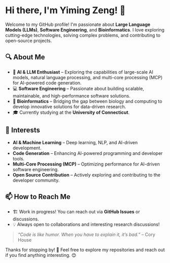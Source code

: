 # Hi there, I'm Yiming Zeng! 👋

Welcome to my GitHub profile! I'm passionate about **Large Language Models (LLMs)**, **Software Engineering**, and **Bioinformatics**. I love exploring cutting-edge technologies, solving complex problems, and contributing to open-source projects.

## 🔍 About Me
- 🚀 **AI & LLM Enthusiast** – Exploring the capabilities of large-scale AI models, natural language processing, and multi-core processing (MCP) for AI-powered code generation.
- 💻 **Software Engineering** – Passionate about building scalable, maintainable, and high-performance software solutions.
- 🧬 **Bioinformatics** – Bridging the gap between biology and computing to develop innovative solutions for data-driven research.
- 🎓 Currently studying at the **University of Connecticut**.

## 📌 Interests
- **AI & Machine Learning** – Deep learning, NLP, and AI-driven development.
- **Code Generation** – Enhancing AI-powered programming and developer tools.
- **Multi-Core Processing (MCP)** – Optimizing performance for AI-driven software engineering.
- **Open Source Contribution** – Actively exploring and contributing to the developer community.

## 📫 How to Reach Me
- 🏗️ Work in progress! You can reach out via **GitHub Issues** or discussions.
- 💡 Always open to collaborations and interesting research discussions!

> _“Code is like humor. When you have to explain it, it’s bad.”_ – Cory House

Thanks for stopping by! 🚀 Feel free to explore my repositories and reach out if you find anything interesting. 😊

